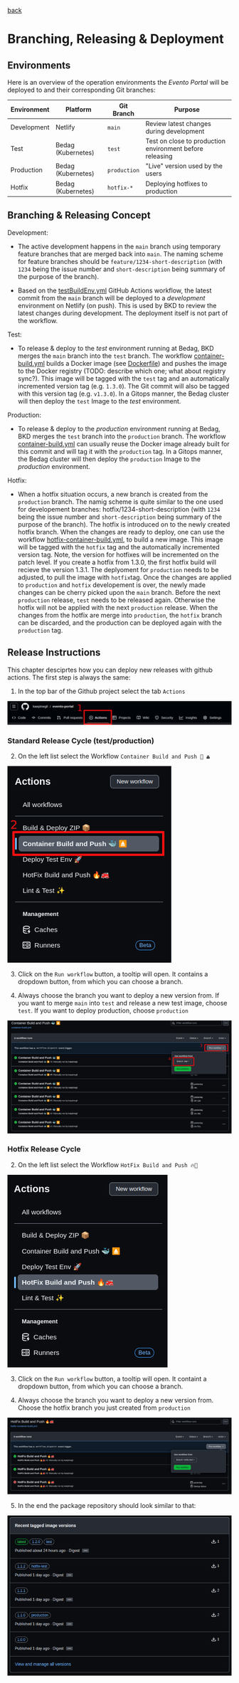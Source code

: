 [back](../README.md)

# Branching, Releasing & Deployment

## Environments

Here is an overview of the operation environments the _Evento Portal_ will be deployed to and their corresponding Git branches:

| Environment | Platform           | Git Branch   | Purpose                                                  |
| ----------- | ------------------ | ------------ | -------------------------------------------------------- |
| Development | Netlify            | `main`       | Review latest changes during development                 |
| Test        | Bedag (Kubernetes) | `test`       | Test on close to production environment before releasing |
| Production  | Bedag (Kubernetes) | `production` | "Live" version used by the users                         |
| Hotfix      | Bedag (Kubernetes) | `hotfix-*`   | Deploying hotfixes to production                         |

## Branching & Releasing Concept

Development:

- The active development happens in the `main` branch using temporary feature branches that are merged back into `main`. The naming scheme for feature branches should be `feature/1234-short-description` (with `1234` being the issue number and `short-description` being summary of the purpose of the branch).

- Based on the [testBuildEnv.yml](../.github/workflows/testBuildEnv.yml) GitHub Actions workflow, the latest commit from the `main` branch will be deployed to a _development_ environment on Netlify (on push). This is used by BKD to review the latest changes during development. The deployment itself is not part of the workflow.

Test:

- To release & deploy to the _test_ environment running at Bedag, BKD merges the `main` branch into the `test` branch. The workflow [container-build.yml](../.github/workflows/container-build.yml) builds a Docker image (see [Dockerfile](../Dockerfile)) and pushes the image to the Docker registry (TODO: describe which one; what about registry sync?). This image will be tagged with the `test` tag and an automatically incremented version tag (e.g. `1.3.0`). The Git commit will also be tagged with this version tag (e.g. `v1.3.0`). In a Gitops manner, the Bedag cluster will then deploy the `test` Image to the _test_ environment.

Production:

- To release & deploy to the _production_ environment running at Bedag, BKD merges the `test` branch into the `production` branch. The workflow [container-build.yml](../.github/workflows/container-build.yml) can usually reuse the Docker image already built for this commit and will tag it with the `production` tag. In a Gitops manner, the Bedag cluster will then deploy the `production` Image to the _production_ environment.

Hotfix:

- When a hotfix situation occurs, a new branch is created from the `production` branch. The namig scheme is quite similar to the one used for developement branches: hotfix/1234-short-description (with `1234` being the issue number and `short-description` being summary of the purpose of the branch). The hotfix is introduced on to the newly created hotfix branch. When the changes are ready to deploy, one can use the workflow [hotfix-container-build.yml](../.github/workflows/hotfix-container-build.yml), to build a new image. This image will be tagged with the `hotfix` tag and the automatically incremented version tag. Note, the version for hotfixes will be incremented on the patch level. If you create a hotfix from 1.3.0, the first hotfix build will recieve the version 1.3.1. The deplyoment for `production` needs to be adjusted, to pull the image with `hotfix`tag. Once the changes are applied to `production` and `hotfix` developement is over, the newly made changes can be cherry picked upon the `main` branch. Before the next `production` release, `test` needs to be released again. Otherwise the hotfix will not be applied with the next `production` release. When the changes from the hotfix are merge into `production`, the `hotfix` branch can be discarded, and the production can be deployed again with the `production` tag.

## Release Instructions

This chapter desciprtes how you can deploy new releases with github actions. The first step is always the same:

1. In the top bar of the Github project select the tab `Actions`

![Release Workflow](assets/images/release_step_1.png)

### Standard Release Cycle (test/production)

2. On the left list select the Workflow `Container Build and Push 🐳 ⏏️ `

![Release Workflow](assets/images/release_step_2.png)

3. Click on the `Run workflow` button, a tooltip will open. It contains a dropdown button, from which you can choose a branch.

4. Always choose the branch you want to deploy a new version from. If you want to merge `main` into `test` and release a new test image, choose `test`. If you want to deploy production, choose `production`
 
![Release Workflow](assets/images/release_step_3_4.png)

### Hotfix Release Cycle

2. On the left list select the Workflow `HotFix Build and Push 🔥🚒` 

![Release Workflow](assets/images/hotfix_step_2.png)

3. Click on the `Run workflow` button, a tooltip will open. It containt a dropdown button, from which you can choose a branch.

4. Always choose the branch you want to deploy a new version from. Choose the hotfix branch you just created from `production`

![Release Workflow](assets/images/hotfix_step_3_4.png)

5. In the end the package repository should look similar to that:

![Hotfix Releases](assets/images/hotfix.png)
